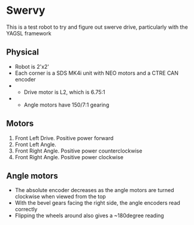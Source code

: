 # Swervy

This is a test robot to try and figure out swerve drive, particularly with the YAGSL framework

## Physical

* Robot is 2'x2'
* Each corner is a SDS MK4i unit with NEO motors and a CTRE CAN encoder
* * Drive motor is L2, which is 6.75:1
* * Angle motors have 150/7:1 gearing

## Motors

1. Front Left Drive. Positive power forward
2. Front Left Angle. 
4. Front Right Angle. Positive power counterclockwise
5. Front Right Angle. Positive power clockwise

## Angle motors

* The absolute encoder decreases as the angle motors are turned clockwise when viewed from the top
* With the bevel gears facing the right side, the angle encoders read correctly
* Flipping the wheels around also gives a ~180degree reading

